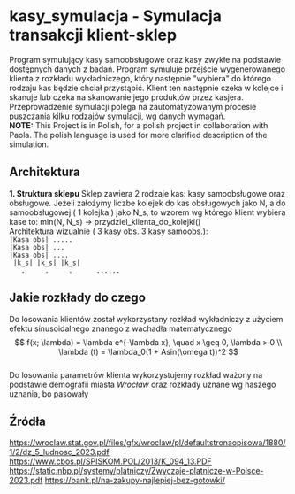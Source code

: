 # kasy_symulacja - Symulacja transakcji klient-sklep
Program symulujący kasy samoobsługowe oraz kasy zwykłe na podstawie dostępnych danych z badań. Program symuluje przejście wygenerowanego klienta z rozkładu wykładniczego, który następnie "wybiera" do którego rodzaju kas będzie chciał przystąpić. Klient ten następnie czeka w kolejce i skanuje lub czeka na skanowanie jego produktów przez kasjera.
\
Przeprowadzenie symulacji polega na zautomatyzowanym procesie puszczania kilku rodzajów symulacji, wg danych wymagań.
\
**NOTE:** This Project is in Polish, for a polish project in collaboration with Paola. The polish language is used for more clarified description of the simulation.

## Architektura
**1. Struktura sklepu**
Sklep zawiera 2 rodzaje kas: kasy samoobsługowe oraz obsługowe. Jeżeli założymy liczbe kolejek do kas obsługowych jako N, a do samoobsługowej ( 1 kolejka ) jako N_s, to wzorem wg którego klient wybiera kase to: 
min(N, N_s) -> przydziel_klienta_do_kolejki() 
\
Architektura wizualnie ( 3 kasy obs. 3 kasy samoobs.):\
` |Kasa obs| ..... `\
` |Kasa obs| ... `\
` |Kasa obs| .... `\
` |k_s| |k_s| |k_s|`\
`   .     .     .      ......`

## Jakie rozkłady do czego
Do losowania klientów został wykorzystany rozkład wykładniczy z użyciem efektu sinusoidalnego znanego z wachadła matematycznego
\
$$
f(x; \lambda) = \lambda e^{-\lambda x}, \quad x \geq 0, \lambda > 0  \\
\lambda (t) = \lambda_0(1 + Asin(\omega t))^2
$$
\
Do losowania parametrów klienta wykorzystujemy rozkład ważony na podstawie demografii miasta _Wrocław_ oraz rozkłady uznane wg naszego uznania, bo pasowały

## Źródła
<https://wroclaw.stat.gov.pl/files/gfx/wroclaw/pl/defaultstronaopisowa/1880/1/2/dz_5_ludnosc_2023.pdf>
<https://www.cbos.pl/SPISKOM.POL/2013/K_094_13.PDF>
<https://static.nbp.pl/systemy/platniczy/Zwyczaje-platnicze-w-Polsce-2023.pdf>
<https://bank.pl/na-zakupy-najlepiej-bez-gotowki/>
